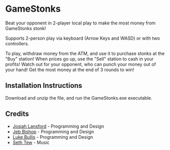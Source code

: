 # GameStonks
Beat your opponent in 2-player local play to make the most money from GameStonks stonk!

Supports 2-person play via keyboard (Arrow Keys and WASD) or with two controllers.

To play, withdraw money from the ATM, and use it to purchase stonks at the "Buy" station! When prices go up, use the "Sell" station to cash in your profits! Watch out for your opponent, who can punch your money out of your hand! Get the most money at the end of 3 rounds to win!

## Installation Instructions
Download and unzip the file, and run the GameStonks.exe executable.

## Credits
- [Josiah Lansford](https://github.com/josassy) - Programming and Design
- [Jeb Bishop](https://github.com/jebjebediah) - Programming and Design
- [Luke Bullis](https://github.com/Bedwinnjamin) - Programming and Design
- [Seth Tew](http://sethtew.myportfolio.com/) - Music
